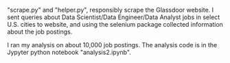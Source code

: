 "scrape.py" and "helper.py", responsibly scrape the Glassdoor website. I sent queries about Data Scientist/Data Engineer/Data Analyst jobs in select U.S. cities to website, and using the selenium package collected information about the job postings. 

I ran my analysis on about 10,000 job postings. The analysis code is in the Jypyter python notebook "analysis2.ipynb".
